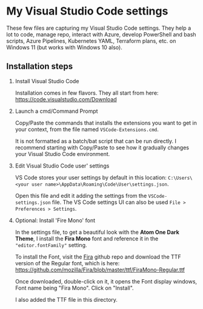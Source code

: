 # My Visual Studio Code settings

These few files are capturing my Visual Studio Code settings.
They help a lot to code, manage repo, interact with Azure, develop PowerShell and bash scripts, Azure Pipelines, Kubernetes YAML, Terraform plans, etc. on Windows 11 (but works with Windows 10 also).

## Installation steps

1. Install Visual Studio Code

   Installation comes in few flavors. They all start from here: <https://code.visualstudio.com/Download>

2. Launch a cmd/Command Prompt

   Copy/Paste the commands that installs the extensions you want to get in your context, from the file named `VSCode-Extensions.cmd`.

   It is not formatted as a batch/bat script that can be run directly. I recommend starting with Copy/Paste to see how it gradually changes your Visual Studio Code environment.

3. Edit Visual Studio Code user' settings

   VS Code stores your user settings by default in this location: `C:\Users\<your user name>\AppData\Roaming\Code\User\settings.json`.

   Open this file and edit it adding the settings from the `VSCode-settings.json` file.
   The VS Code settings UI can also be used `File > Preferences > Settings`.

4. Optional: Install 'Fire Mono' font

   In the settings file, to get a beautiful look with the **Atom One Dark Theme**, I install the **Fira Mono** font and reference it in the `"editor.fontFamily"` setting.

   To install the Font, visit the [Fira](https://github.com/mozilla/Fira) github repo and download the TTF version of the Regular font, which is here: <https://github.com/mozilla/Fira/blob/master/ttf/FiraMono-Regular.ttf>

   Once downloaded, double-click on it, it opens the Font display windows, Font name being "Fira Mono". Click on "Install".

   I also added the TTF file in this directory.
